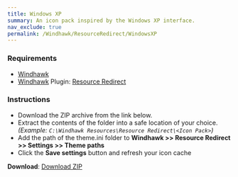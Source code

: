 ```yaml
---
title: Windows XP
summary: An icon pack inspired by the Windows XP interface.
nav_exclude: true
permalink: /Windhawk/ResourceRedirect/WindowsXP
---
```


<div align="center">
  <!-- <img src="https://gitlab.com/the-back-room/windhawk/resource-redirect/windows-series/windows-xp/-/raw/main/Extras/Preview.bmp" alt="Windows XP Preview" style="max-width: 100%; height: auto;"> -->
</div>

### Requirements

- [Windhawk](https://windhawk.net/)
- [Windhawk](https://windhawk.net/) Plugin: [Resource Redirect](https://windhawk.net/mods/icon-resource-redirect)

### Instructions

 - Download the ZIP archive from the link below.
 - Extract the contents of the folder into a safe location of your choice. *(Example: `C:\Windhawk Resources\Resource Redirect\<Icon Pack>`)*
 - Add the path of the theme.ini folder to **Windhawk >> Resource Redirect >> Settings >> Theme paths**
 - Click the **Save settings** button and refresh your icon cache

**Download**: [Download ZIP](https://gitlab.com/the-back-room/windhawk/resource-redirect/windows-series/windows-xp/-/archive/main/windows-xp-main.zip)